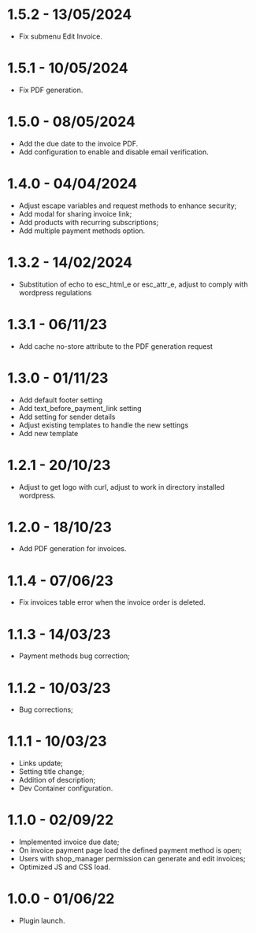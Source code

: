 # 1.5.2 - 13/05/2024
* Fix submenu Edit Invoice.

# 1.5.1 - 10/05/2024
* Fix PDF generation.

# 1.5.0 - 08/05/2024
* Add the due date to the invoice PDF.
* Add configuration to enable and disable email verification.

# 1.4.0 - 04/04/2024
* Adjust escape variables and request methods to enhance security;
* Add modal for sharing invoice link;
* Add products with recurring subscriptions;
* Add multiple payment methods option.

# 1.3.2 - 14/02/2024
* Substitution of echo to esc_html_e or esc_attr_e, adjust to comply with wordpress regulations

# 1.3.1 - 06/11/23
* Add cache no-store attribute to the PDF generation request

# 1.3.0 - 01/11/23
* Add default footer setting
* Add text_before_payment_link setting
* Add setting for sender details
* Adjust existing templates to handle the new settings
* Add new template

# 1.2.1 - 20/10/23
* Adjust to get logo with curl, adjust to work in directory installed wordpress.

# 1.2.0 - 18/10/23
* Add PDF generation for invoices.

# 1.1.4 - 07/06/23
* Fix invoices table error when the invoice order is deleted.

# 1.1.3 - 14/03/23
* Payment methods bug correction;

# 1.1.2 - 10/03/23
* Bug corrections;

# 1.1.1 - 10/03/23
* Links update;
* Setting title change;
* Addition of description;
* Dev Container configuration.

# 1.1.0 - 02/09/22
* Implemented invoice due date;
* On invoice payment page load the defined payment method is open;
* Users with shop_manager permission can generate and edit invoices;
* Optimized JS and CSS load.

# 1.0.0 - 01/06/22 
* Plugin launch.
